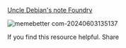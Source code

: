 [Uncle Debian's note Foundry](https://github.com/debianchef/uncle-debian-notes/blob/trunk/uncle_debian_notes_on_foundry.md)

 


![memebetter com-20240603135137](https://github.com/debianchef/uncle-debian-notes/assets/108822895/0f569a13-eef1-4618-851c-a79b88474058)



If you find this resource helpful. Share  
